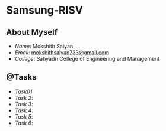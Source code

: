 # Samsung-RISV

## About Myself

- *Name*: Mokshith Salyan
- *Email*: mokshithsalyan733@gmail.com
- *College*: Sahyadri College of Engineering and Management

## @Tasks

- *Task01*:
- *Task 2*:
- *Task 3*:
- *Task 4*:
- *Task 5*:
- *Task 6*:
